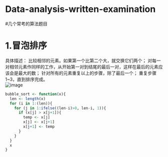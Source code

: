 # Data-analysis-written-examination
#几个常考的算法题目
# 1.冒泡排序
 具体描述：
 比较相邻的元素。如果第一个比第二个大，就交换它们两个；
 对每一对相邻元素作同样的工作，从开始第一对到结尾的最后一对，这样在最后的元素应该会是最大的数；
 针对所有的元素重复以上的步骤，除了最后一个；
 重复步骤1~3，直到排序完成。  
![image](https://github.com/avalanched-people/Data-analysis-written-examination/bubble.gif)

```r
bubble_sort <- function(x){
  len <- length(x)
  for (i in 1:(len)){
    for (j in 1:ifelse((len-i)>0, len-i, 1)){
      if (x[j] > x[j+1]){
        temp <- x[j]
        x[j] <- x[j+1]
        x[j+1] <- temp
      }
    }
  }
  x
}
```
